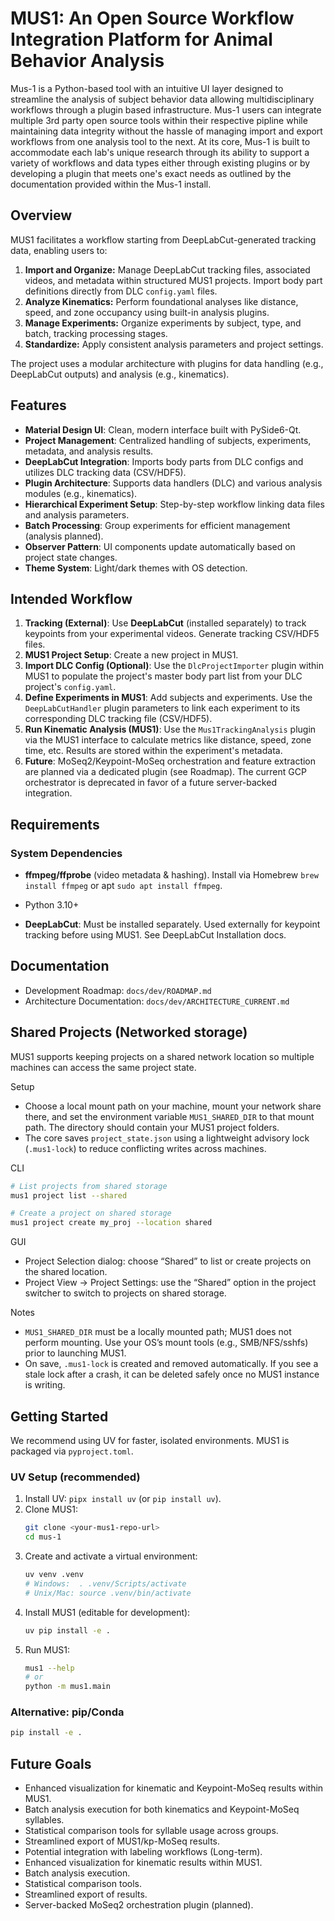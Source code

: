 # MUS1: An Open Source Workflow Integration Platform for Animal Behavior Analysis 

Mus-1 is a Python-based tool with an intuitive UI layer designed to streamline the analysis of subject behavior data allowing multidisciplinary workflows through a plugin based infrastructure. Mus-1 users can integrate multiple 3rd party open source tools within their respective pipline while maintaining data integrity without the hassle of managing import and export workflows from one analysis tool to the next. At its core, Mus-1 is built to accommodate each lab's unique research through its ability to support a variety of workflows and data types either through existing plugins or by developing a plugin that meets one's exact needs as outlined by the documentation provided within the Mus-1 install.

## Overview

MUS1 facilitates a workflow starting from DeepLabCut-generated tracking data, enabling users to:
1. **Import and Organize:** Manage DeepLabCut tracking files, associated videos, and metadata within structured MUS1 projects. Import body part definitions directly from DLC `config.yaml` files.
2. **Analyze Kinematics:** Perform foundational analyses like distance, speed, and zone occupancy using built-in analysis plugins.
3. **Manage Experiments:** Organize experiments by subject, type, and batch, tracking processing stages.
4. **Standardize:** Apply consistent analysis parameters and project settings.

The project uses a modular architecture with plugins for data handling (e.g., DeepLabCut outputs) and analysis (e.g., kinematics).

## Features

- **Material Design UI**: Clean, modern interface built with PySide6-Qt.
- **Project Management**: Centralized handling of subjects, experiments, metadata, and analysis results.
- **DeepLabCut Integration**: Imports body parts from DLC configs and utilizes DLC tracking data (CSV/HDF5).
- **Plugin Architecture**: Supports data handlers (DLC) and various analysis modules (e.g., kinematics).
- **Hierarchical Experiment Setup**: Step-by-step workflow linking data files and analysis parameters.
- **Batch Processing**: Group experiments for efficient management (analysis planned).
- **Observer Pattern**: UI components update automatically based on project state changes.
- **Theme System**: Light/dark themes with OS detection.

## Intended Workflow

1.  **Tracking (External)**: Use **DeepLabCut** (installed separately) to track keypoints from your experimental videos. Generate tracking CSV/HDF5 files.
2.  **MUS1 Project Setup**: Create a new project in MUS1.
3.  **Import DLC Config (Optional)**: Use the `DlcProjectImporter` plugin within MUS1 to populate the project's master body part list from your DLC project's `config.yaml`.
4.  **Define Experiments in MUS1**: Add subjects and experiments. Use the `DeepLabCutHandler` plugin parameters to link each experiment to its corresponding DLC tracking file (CSV/HDF5).
5.  **Run Kinematic Analysis (MUS1)**: Use the `Mus1TrackingAnalysis` plugin via the MUS1 interface to calculate metrics like distance, speed, zone time, etc. Results are stored within the experiment's metadata.
6.  **Future**: MoSeq2/Keypoint-MoSeq orchestration and feature extraction are planned via a dedicated plugin (see Roadmap). The current GCP orchestrator is deprecated in favor of a future server-backed integration.

## Requirements

### System Dependencies
- **ffmpeg/ffprobe** (video metadata & hashing). Install via Homebrew `brew install ffmpeg` or apt `sudo apt install ffmpeg`.

- Python 3.10+
- **DeepLabCut**: Must be installed separately. Used externally for keypoint tracking before using MUS1. See DeepLabCut Installation docs.

## Documentation
- Development Roadmap: `docs/dev/ROADMAP.md`
- Architecture Documentation: `docs/dev/ARCHITECTURE_CURRENT.md`

## Shared Projects (Networked storage)

MUS1 supports keeping projects on a shared network location so multiple machines can access the same project state.

Setup
- Choose a local mount path on your machine, mount your network share there, and set the environment variable `MUS1_SHARED_DIR` to that mount path. The directory should contain your MUS1 project folders.
- The core saves `project_state.json` using a lightweight advisory lock (`.mus1-lock`) to reduce conflicting writes across machines.

CLI
```bash
# List projects from shared storage
mus1 project list --shared

# Create a project on shared storage
mus1 project create my_proj --location shared
```

GUI
- Project Selection dialog: choose “Shared” to list or create projects on the shared location.
- Project View → Project Settings: use the “Shared” option in the project switcher to switch to projects on shared storage.

Notes
- `MUS1_SHARED_DIR` must be a locally mounted path; MUS1 does not perform mounting. Use your OS’s mount tools (e.g., SMB/NFS/sshfs) prior to launching MUS1.
- On save, `.mus1-lock` is created and removed automatically. If you see a stale lock after a crash, it can be deleted safely once no MUS1 instance is writing.

## Getting Started

We recommend using UV for faster, isolated environments. MUS1 is packaged via `pyproject.toml`.

### UV Setup (recommended)
1. Install UV: `pipx install uv` (or `pip install uv`).
2. Clone MUS1:
   ```bash
   git clone <your-mus1-repo-url>
   cd mus-1
   ```
3. Create and activate a virtual environment:
   ```bash
   uv venv .venv
   # Windows:  . .venv/Scripts/activate
   # Unix/Mac: source .venv/bin/activate
   ```
4. Install MUS1 (editable for development):
   ```bash
   uv pip install -e .
   ```
5. Run MUS1:
   ```bash
   mus1 --help
   # or
   python -m mus1.main
   ```

### Alternative: pip/Conda
```bash
pip install -e .
```

## Future Goals
- Enhanced visualization for kinematic and Keypoint-MoSeq results within MUS1.
- Batch analysis execution for both kinematics and Keypoint-MoSeq syllables.
- Statistical comparison tools for syllable usage across groups.
- Streamlined export of MUS1/kp-MoSeq results.
- Potential integration with labeling workflows (Long-term).
- Enhanced visualization for kinematic results within MUS1.
- Batch analysis execution.
- Statistical comparison tools.
- Streamlined export of results.
- Server-backed MoSeq2 orchestration plugin (planned).



